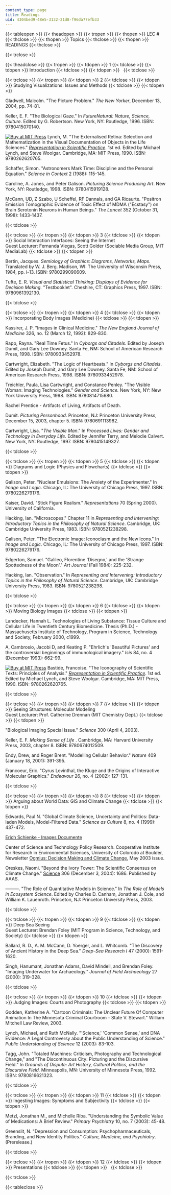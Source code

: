```yaml
---
content_type: page
title: Readings
uid: 4304bed9-48e5-3132-21d8-f96da77efb33
---
```


{{< tableopen >}}
{{< theadopen >}}
{{< tropen >}}
{{< thopen >}}
LEC #
{{< thclose >}}
{{< thopen >}}
Topics
{{< thclose >}}
{{< thopen >}}
READINGS
{{< thclose >}}

{{< trclose >}}

{{< theadclose >}}
{{< tropen >}}
{{< tdopen >}}
1
{{< tdclose >}}
{{< tdopen >}}
Introduction
{{< tdclose >}}
{{< tdopen >}}
 
{{< tdclose >}}

{{< trclose >}}
{{< tropen >}}
{{< tdopen >}}
2
{{< tdclose >}}
{{< tdopen >}}
Studying Visualizations: Issues and Methods
{{< tdclose >}}
{{< tdopen >}}


Gladwell, Malcolm. "The Picture Problem." _The New Yorker_, December 13, 2004, pp. 74-81.

Keller, E. F. "The Biological Gaze." In _FutureNatural: Nature, Science, Culture_. Edited by G. Robertson. New York, NY: Routledge, 1996. ISBN: 9780415070140.

[![Buy at MIT Press](/images/mp_logo.gif)](https://mitpress.mit.edu/9780262620765) Lynch, M. "The Externalised Retina: Selection and Mathematization in the Visual Documentation of Objects in the Life Sciences." [_Representation in Scientific Practice_](https://mitpress.mit.edu/9780262620765). 1st ed. Edited by Michael Lynch, and Steve Woolgar. Cambridge, MA: MIT Press, 1990. ISBN: 9780262620765.

Schaffer, Simon. "Astronomers Mark Time: Discipline and the Personal Equation." _Science in Context_ 2 (1988): 115-145.

Caroline, A. Jones, and Peter Galison. _Picturing Science Producing Art_. New York, NY: Routledge, 1998. ISBN: 9780415919128.

McCann, UD, Z Szabo, U Scheffel, RF Dannals, and GA Ricaurte. "Positron Emission Tomographic Evidence of Toxic Effect of MDMA ("Ecstasy") on Brain Serotonin Neurons in Human Beings." _The Lancet_ 352 (October 31, 1998): 1433-1437.


{{< tdclose >}}

{{< trclose >}}
{{< tropen >}}
{{< tdopen >}}
3
{{< tdclose >}}
{{< tdopen >}}
Social Interaction Interfaces: Seeing the Internet  
Guest Lecturer: Fernanda Viegas, Scott Golder (Sociable Media Group, MIT MediaLab)
{{< tdclose >}}
{{< tdopen >}}


Bertin, Jacques. _Semiology of Graphics: Diagrams, Networks, Maps_. Translated by W. J. Berg. Madison, WI: The University of Wisconsin Press, 1984, pp. i-13. ISBN: 9780299090609.

Tufte, E. R. _Visual and Statistical Thinking: Displays of Evidence for Decision Making._ "Testbooklet". Cheshire, CT: Graphics Press, 1997. ISBN: 9780961392130.


{{< tdclose >}}

{{< trclose >}}
{{< tropen >}}
{{< tdopen >}}
4
{{< tdclose >}}
{{< tdopen >}}
Incorporating Body Images (Medicine)
{{< tdclose >}}
{{< tdopen >}}


Kassirer, J. P. "Images in Clinical Medicine." _The New England Journal of Medicine_ 326, no. 12 (March 12, 1992): 829-830.

Rapp, Rayna. "Real Time Fetus." In _Cyborgs and Citadels_. Edited by Joseph Dumit, and Gary Lee Downey. Santa Fe, NM: School of American Research Press, 1998. ISBN: 9780933452978.

Cartwright, Elizabeth. "The Logic of Heartbeats." In _Cyborgs and Citadels_. Edited by Joseph Dumit, and Gary Lee Downey. Santa Fe, NM: School of American Research Press, 1998. ISBN: 9780933452978.

Treichler, Paula, Lisa Cartwright, and Constance Penley. "The Visible Woman: Imaging Technologies." _Gender and Science._ New York, NY: New York University Press, 1998. ISBN: 9780814715680.

Rachel Prentice - Artifacts of Living, Artifacts of Death.

Dumit. _Picturing Personhood_. Princeton, NJ: Princeton University Press, December 15, 2003, chapter 5. ISBN: 9780691113982.

Cartwright, Lisa. "_The Visible Man_." In _Processed Lives: Gender and Technology in Everyday Life._ Edited by Jennifer Terry, and Melodie Calvert. New York, NY: Routledge, 1997. ISBN: 9780415149327.


{{< tdclose >}}

{{< trclose >}}
{{< tropen >}}
{{< tdopen >}}
5
{{< tdclose >}}
{{< tdopen >}}
Diagrams and Logic (Physics and Flowcharts)
{{< tdclose >}}
{{< tdopen >}}


Galison, Peter. "Nuclear Emulsions: The Anxiety of the Experimenter." In _Image and Logic_. Chicago, IL: The University of Chicago Press, 1997. ISBN: 9780226279176.

Kaiser, David. "Stick Figure Realism." _Representations_ 70 (Spring 2000). University of California.

Hacking, Ian. "Microscopes." Chapter 11 in _Representing and Intervening: Introductory Topics in the Philosophy of Natural Science_. Cambridge, UK: Cambridge University Press, 1983. ISBN: 9780521238298.

Galison, Peter. "The Electronic Image: Iconoclasm and the New Icons." In _Image and Logic_. Chicago, IL: The University of Chicago Press, 1997. ISBN: 9780226279176.

Edgerton, Samuel. "Galileo, Florentine 'Disegno,' and the 'Strange Spottedness of the Moon'." _Art Journal_ (Fall 1984): 225-232.

Hacking, Ian. "Observation." In _Representing and Intervening: Introductory Topics in the Philosophy of Natural Science_. Cambridge, UK: Cambridge University Press, 1983. ISBN: 9780521238298.


{{< tdclose >}}

{{< trclose >}}
{{< tropen >}}
{{< tdopen >}}
6
{{< tdclose >}}
{{< tdopen >}}
Moving Biology Images
{{< tdclose >}}
{{< tdopen >}}


Landecker, Hannah L. Technologies of Living Substance: Tissue Culture and Cellular Life in Twentieth Century Biomedicine. Thesis (Ph.D.) - Massachusetts Institute of Technology, Program in Science, Technology and Society, February 2000, c1999.

A, Cambrosio, Jacobi D, and Keating P. "Ehrlich's 'Beautiful Pictures' and the controversial beginnings of immunological imagery." _Isis_ 84, no. 4 (December 1993): 662-99.

[![Buy at MIT Press](/images/mp_logo.gif)](https://mitpress.mit.edu/9780262620765) Bastide, Francoise. "The Iconography of Scientific Texts: Principles of Analysis." [_Representation in Scientific Practice_](https://mitpress.mit.edu/9780262620765). 1st ed. Edited by Michael Lynch, and Steve Woolgar. Cambridge, MA: MIT Press, 1990. ISBN: 9780262620765.


{{< tdclose >}}

{{< trclose >}}
{{< tropen >}}
{{< tdopen >}}
7
{{< tdclose >}}
{{< tdopen >}}
Seeing Structures: Molecular Modeling  
Guest Lecturer: Prof. Catherine Drennan (MIT Chemistry Dept.)
{{< tdclose >}}
{{< tdopen >}}


"Biological Imaging Special Issue." _Science_ 300 (April 4, 2003).

Keller, E. F. _Making Sense of Life_ . Cambridge, MA: Harvard University Press, 2003, chapter 8. ISBN: 9780674012509.

Endy, Drew, and Roger Brent. "Modelling Cellular Behavior." _Nature_ 409 (January 18, 2001): 391-395.

Francoeur, Eric. "Cyrus Levinthal, the Kluge and the Origins of Interactive Molecular Graphics." _Endeavour_ 26, no. 4 (2002): 127-131.


{{< tdclose >}}

{{< trclose >}}
{{< tropen >}}
{{< tdopen >}}
8
{{< tdclose >}}
{{< tdopen >}}
Arguing about World Data: GIS and Climate Change
{{< tdclose >}}
{{< tdopen >}}


Edwards, Paul N. "Global Climate Science, Uncertainty and Politics: Data-laden Models, Model-Filtered Data." _Science as Culture_ 8, no. 4 (1999): 437-472.

[Erich Schienke - Images Documente](http://www.rpi.edu/)

Center of Science and Technology Policy Research. Cooperative Institute for Research in Environmental Sciences, University of Colorodo at Boulder, Newsletter [Ogmius: Decision Making and Climate Change](http://sciencepolicy.colorado.edu/ogmius/archives/issue_5/), May 2003 issue.

Oreskes, Naomi. "Beyond the Ivory Tower: The Scientific Consensus on Climate Change." [Science](http://www.sciencemag.org/) 306 (December 3, 2004): 1686. Published by AAAS.

———. "The Role of Quantitative Models in Science." In _The Role of Models in Ecosystem Science_. Edited by Charles D. Canham, Jonathan J. Cole, and William K. Lauenroth. Princeton, NJ: Princeton University Press, 2003.


{{< tdclose >}}

{{< trclose >}}
{{< tropen >}}
{{< tdopen >}}
9
{{< tdclose >}}
{{< tdopen >}}
Deep Sea Seeing  
Guest Lecturer: Brendan Foley (MIT Program in Science, Technology, and Society)
{{< tdclose >}}
{{< tdopen >}}


Ballard, R. D., A. M. McCann, D. Yoerger, and L. Whitcomb. "The Discovery of Ancient History in the Deep Sea." _Deep-Sea Research I_ 47 (2000): 1591-1620.

Singh, Hanumant, Jonathan Adams, David Mindell, and Brendan Foley. "Imaging Underwater for Archaeology." _Journal of Field Archaeology_ 27 (2000): 319-328.


{{< tdclose >}}

{{< trclose >}}
{{< tropen >}}
{{< tdopen >}}
10
{{< tdclose >}}
{{< tdopen >}}
Judging Images: Courts and Photography
{{< tdclose >}}
{{< tdopen >}}


Godden, Katherine A. "Cartoon Criminals: The Unclear Future Of Computer Animation In The Minnesota Criminal Courtroom - State V. Stewart." William Mitchell Law Review, 2003.

Lynch, Michael, and Ruth McNally. "'Science,' 'Common Sense,' and DNA Evidence: A Legal Controversy about the Public Understanding of Science." _Public Understanding of Science_ 12 (2003): 83-103.

Tagg, John. "Totaled Machines: Criticism, Photography and Technological Change," and "The Discontinuous City: Picturing and the Discursive Field." In _Grounds of Dispute: Art History, Cultural Politics, and the Discursive Field._ Minneapolis, MN: University of Minnesota Press, 1992. ISBN: 9780816621323.


{{< tdclose >}}

{{< trclose >}}
{{< tropen >}}
{{< tdopen >}}
11
{{< tdclose >}}
{{< tdopen >}}
Ingesting Images: Symptoms and Subjectivity
{{< tdclose >}}
{{< tdopen >}}


Metzl, Jonathan M., and Michelle Riba. "Understanding the Symbolic Value of Medications: A Brief Review." _Primary Psychiatry_ 10, no. 7 (2003): 45-48.

Greenslit, N. "Depression and Consumption: Psychopharmaceuticals, Branding, and New Identity Politics." _Culture, Medicine, and Psychiatry_. (Prerelease.)


{{< tdclose >}}

{{< trclose >}}
{{< tropen >}}
{{< tdopen >}}
12
{{< tdclose >}}
{{< tdopen >}}
Presentations
{{< tdclose >}}
{{< tdopen >}}
 
{{< tdclose >}}

{{< trclose >}}

{{< tableclose >}}